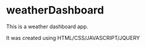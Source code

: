 # weatherDashboard
This is a weather dashboard app.

It was created using HTML/CSS/JAVASCRIPT/JQUERY
